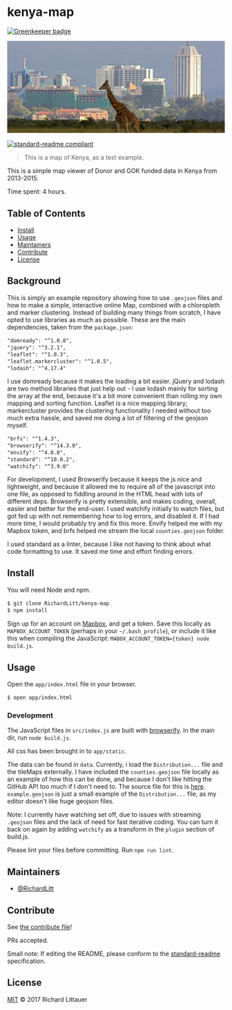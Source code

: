 # kenya-map

[![Greenkeeper badge](https://badges.greenkeeper.io/RichardLitt/kenya-map.svg)](https://greenkeeper.io/)

![banner](img/nairobi.jpg)

[![standard-readme compliant](https://img.shields.io/badge/standard--readme-OK-green.svg?style=flat-square)](https://github.com/RichardLitt/standard-readme)

> This is a map of Kenya, as a test example.

This is a simple map viewer of Donor and GOK funded data in Kenya from 2013-2015.

Time spent: 4 hours.

## Table of Contents

- [Install](#install)
- [Usage](#usage)
- [Maintainers](#maintainers)
- [Contribute](#contribute)
- [License](#license)

## Background

This is simply an example repository showing how to use `.geojson` files and how to make a simple, interactive online Map, combined with a chloropleth and marker clustering. Instead of building many things from scratch, I have opted to use libraries as much as possible. These are the main dependencies, taken from the `package.json`:

```
"domready": "^1.0.8",
"jquery": "^3.2.1",
"leaflet": "^1.0.3",
"leaflet.markercluster": "^1.0.5",
"lodash": "^4.17.4"
```

I use domready because it makes the loading a bit easier. jQuery and lodash are two method libraries that just help out - I use lodash mainly for sorting the array at the end, because it's a bit more convenient than rolling my own mapping and sorting function. Leaflet is a nice mapping library; markercluster provides the clustering functionality I needed without too much extra hassle, and saved me doing a lot of filtering of the geojson myself.

```
"brfs": "^1.4.3",
"browserify": "^14.3.0",
"envify": "^4.0.0",
"standard": "^10.0.2",
"watchify": "^3.9.0"
```

For development, I used Browserify because it keeps the js nice and lightweight, and because it allowed me to require all of the javascript into one file, as opposed to fiddling around in the HTML head with lots of different deps. Browserify is pretty extensible, and makes coding, overall, easier and better for the end-user. I used watchify initially to watch files, but got fed up with not remembering how to log errors, and disabled it. If I had more time, I would probably try and fix this more. Envify helped me with my Mapbox token, and brfs helped me stream the local `counties.geojson` folder.

I used standard as a linter, because I like not having to think about what code formatting to use. It saved me time and effort finding errors.

## Install

You will need Node and npm.

```sh
$ git clone RichardLitt/kenya-map
$ npm install
```

Sign up for an account on [Mapbox](http://mapbox.com/), and get a token. Save this locally as `MAPBOX_ACCOUNT_TOKEN` (perhaps in your `~/.bash_profile`), or include it like this when compiling the JavaScript: `MABOX_ACCOUNT_TOKEN={token} node build.js`.

## Usage

Open the `app/index.html` file in your browser.

```sh
$ open app/index.html
```

### Development

The JavaScript files in `src/index.js` are built with [browserify](http://browserify.org/). In the main dir, run `node build.js`.

All css has been brought in to `app/static`.

The data can be found in `data`. Currently, i load the `Distribution...` file and the tileMaps externally. I have included the `counties.geojson` file locally as an example of how this can be done, and because I don't like hitting the GitHub API too much if I don't need to. The source file for this is [here](https://github.com/mikelmaron/kenya-election-data/blob/master/data/counties.geojson). `example.geojson` is just a small example of the `Distribution...` file, as my editor doesn't like huge geojson files.

Note: I currently have watching set off, due to issues with streaming `.geojson` files and the lack of need for fast iterative coding. You can turn it back on again by adding `watchify` as a transform in the `plugin` section of build.js.

Please lint your files before committing. Run `npm run lint`.

## Maintainers

- [@RichardLitt](https://github.com/RichardLitt)

## Contribute

See [the contribute file](contribute.md)!

PRs accepted.

Small note: If editing the README, please conform to the [standard-readme](https://github.com/RichardLitt/standard-readme) specification.

## License

[MIT](LICENSE) © 2017 Richard Littauer
